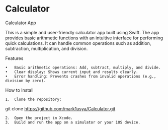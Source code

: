 # Calculator

Calculator App

This is a simple and user-friendly calculator app built using Swift. The app provides basic arithmetic functions with an intuitive interface for performing quick calculations. It can handle common operations such as addition, subtraction, multiplication, and division.

Features

	•	Basic arithmetic operations: Add, subtract, multiply, and divide.
	•	Clear display: Shows current input and results clearly.
	•	Error handling: Prevents crashes from invalid operations (e.g., division by zero).

How to Install

	1.	Clone the repository:

git clone https://github.com/mark1usya/Calculator.git

	2.	Open the project in Xcode.
	3.	Build and run the app on a simulator or your iOS device.
